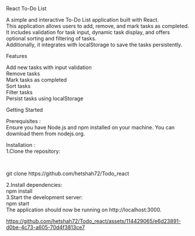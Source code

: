 React To-Do List

A simple and interactive To-Do List application built with React. </br>
This application allows users to add, remove, and mark tasks as completed. </br> 
It includes validation for task input, dynamic task display, and offers optional sorting and filtering of tasks. </br> 
Additionally, it integrates with localStorage to save the tasks persistently.</br>

Features

Add new tasks with input validation </br>
Remove tasks </br>
Mark tasks as completed </br>
Sort tasks </br>
Filter tasks </br>
Persist tasks using localStorage </br>

Getting Started</br>

Prerequisites : </br>
Ensure you have Node.js and npm installed on your machine. You can download them from nodejs.org.</br>

Installation : </br>
1.Clone the repository: </br>
 <pre> </pre>git clone https://github.com/hetshah72/Todo_react </br>
2.Install dependencies:</br>
 npm install</br>
3.Start the development server:</br>
npm start</br>
The application should now be running on http://localhost:3000.</br>

https://github.com/hetshah72/Todo_react/assets/114429065/e6d23891-d0be-4c73-a605-70d4f3813ce7
